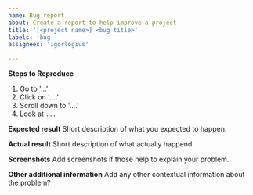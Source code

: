 ```yaml
---
name: Bug report
about: Create a report to help improve a project
title: '[<project name>] <bug title>'
labels: 'bug'
assignees: 'igorlogius'

---
```


**Steps to Reproduce**

1. Go to '...'
2. Click on '....'
3. Scroll down to '....'
4. Look at `...`

**Expected result**
Short description of what you expected to happen.

**Actual result**
Short description of what actually happend.

**Screenshots**
Add screenshots if those help to explain your problem.

**Other additional information**
Add any other contextual information about the problem?
